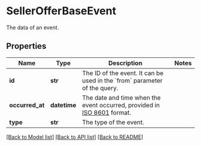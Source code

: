 # SellerOfferBaseEvent

The data of an event.
## Properties
Name | Type | Description | Notes
------------ | ------------- | ------------- | -------------
**id** | **str** | The ID of the event. It can be used in the &#x60;from&#x60; parameter of the query. | 
**occurred_at** | **datetime** | The date and time when the event occurred, provided in [ISO 8601](https://en.wikipedia.org/wiki/ISO_8601) format. | 
**type** | **str** | The type of the event. | 

[[Back to Model list]](../README.md#documentation-for-models) [[Back to API list]](../README.md#documentation-for-api-endpoints) [[Back to README]](../README.md)


